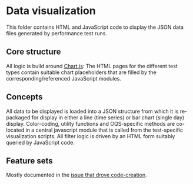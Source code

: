 # Data visualization

This folder contains HTML and JavaScript code to display the JSON data files generated by performance test runs.

## Core structure 

All logic is build around [Chart.js](https://www.chartjs.org): The HTML pages for the different test types contain suitable chart placeholders that are filled by the corresponding/referenced JavaScript modules.

## Concepts

All data to be displayed is loaded into a JSON structure from which it is re-packaged for display in either a line (time series) or bar chart (single day) display. Color-coding, utility functions and OQS-specific methods are co-located in a central javascript module that is called from the test-specific visualization scripts. All filter logic is driven by an HTML form suitably queried by JavaScript code.

## Feature sets 

Mostly documented in the [issue that drove code-creation](https://github.com/open-quantum-safe/speed/issues/5).
